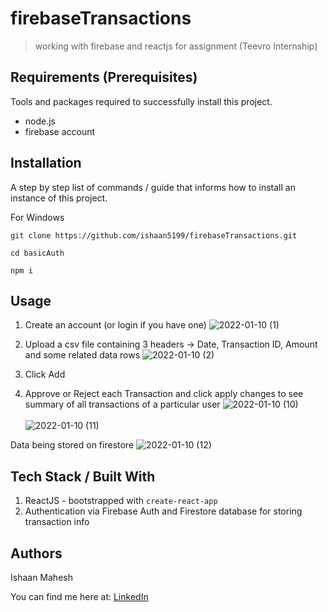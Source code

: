 # firebaseTransactions
> working with firebase and reactjs for assignment (Teevro Internship) 


## Requirements  (Prerequisites)
Tools and packages required to successfully install this project.
* node.js
* firebase account

## Installation
A step by step list of commands / guide that informs how to install an instance of this project. 

For Windows

`git clone https://github.com/ishaan5199/firebaseTransactions.git`

`cd basicAuth`

`npm i`


## Usage

1. Create an account (or login if you have one)
![2022-01-10 (1)](https://user-images.githubusercontent.com/78961353/148811796-1c07e316-5fac-477a-b2d6-6b56165eba31.png)

3. Upload a csv file containing 3 headers -> Date, Transaction ID, Amount and some related data rows
![2022-01-10 (2)](https://user-images.githubusercontent.com/78961353/148811857-a898efc0-4714-492f-a5fb-1e1f15193506.png)

4. Click Add
5. Approve or Reject each Transaction and click apply changes to see summary of all transactions of a particular user
![2022-01-10 (10)](https://user-images.githubusercontent.com/78961353/148811937-fd297765-aa1f-43a4-9477-d3439488a28a.png)<br><br>
![2022-01-10 (11)](https://user-images.githubusercontent.com/78961353/148811975-bae180a4-9978-46f1-a0e2-ca2cf859992e.png)

Data being stored on firestore
![2022-01-10 (12)](https://user-images.githubusercontent.com/78961353/148812038-7f228c12-9d25-4215-9cf1-a716872451b5.png)


## Tech Stack / Built With
1. ReactJS - bootstrapped with `create-react-app`
2. Authentication via Firebase Auth and Firestore database for storing transaction info

## Authors
Ishaan Mahesh
 
 You can find me here at:
[LinkedIn](https://www.linkedin.com/in/ishaan-mahesh/)
